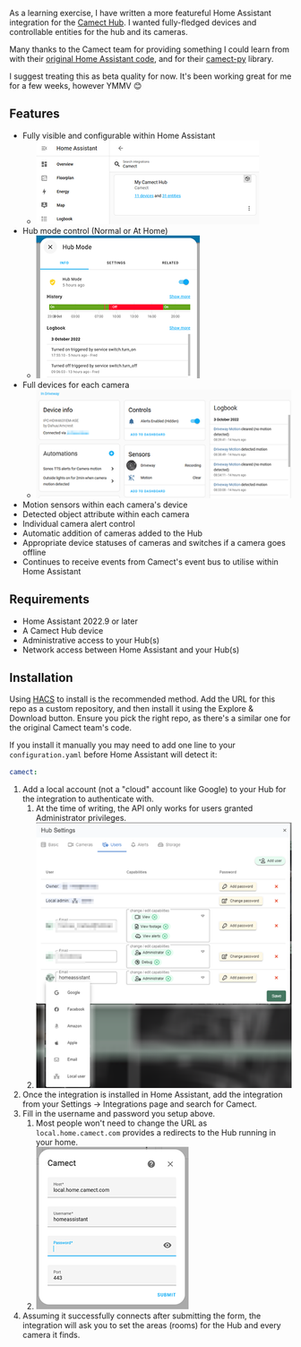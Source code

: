 As a learning exercise, I have written a more featureful Home Assistant integration for the [Camect Hub](https://camect.com/). I wanted fully-fledged devices and controllable entities for the hub and its cameras.

Many thanks to the Camect team for providing something I could learn from with their [original Home Assistant code](https://github.com/camect/home-assistant-integration), and for their [camect-py](https://github.com/camect/camect-py) library.

I suggest treating this as beta quality for now. It's been working great for me for a few weeks, however YMMV 😊

## Features ##
- Fully visible and configurable within Home Assistant
  - ![HA Integrations](https://github.com/Fr3d/camect-ha/blob/main/ha_integrations.png?raw=true)
- Hub mode control (Normal or At Home)
  - ![Hub mode](https://github.com/Fr3d/camect-ha/blob/main/ha_hub_mode.png?raw=true)
- Full devices for each camera
  - ![Camera device](https://github.com/Fr3d/camect-ha/blob/main/ha_camera_device.png?raw=true)
- Motion sensors within each camera's device
- Detected object attribute within each camera
- Individual camera alert control
- Automatic addition of cameras added to the Hub
- Appropriate device statuses of cameras and switches if a camera goes offline
- Continues to receive events from Camect's event bus to utilise within Home Assistant

## Requirements ##
- Home Assistant 2022.9 or later
- A Camect Hub device
- Administrative access to your Hub(s)
- Network access between Home Assistant and your Hub(s)

## Installation ##
Using [HACS](https://hacs.xyz/) to install is the recommended method. Add the URL for this repo as a custom repository, and then install it using the Explore & Download button. Ensure you pick the right repo, as there's a similar one for the original Camect team's code.

If you install it manually you may need to add one line to your `configuration.yaml` before Home Assistant will detect it:
```yaml
camect:
```

1. Add a local account (not a "cloud" account like Google) to your Hub for the integration to authenticate with.
   1. At the time of writing, the API only works for users granted Administrator privileges.
   2. ![Add local Camect Hub user](https://github.com/Fr3d/camect-ha/blob/main/add_ha_user.png?raw=true)
2. Once the integration is installed in Home Assistant, add the integration from your Settings -> Integrations page and search for Camect.
3. Fill in the username and password you setup above.
   1. Most people won't need to change the URL as `local.home.camect.com` provides a redirects to the Hub running in your home.
   2. ![Camect HA Config](https://github.com/Fr3d/camect-ha/blob/main/ha_configuration.png?raw=true)
4. Assuming it successfully connects after submitting the form, the integration will ask you to set the areas (rooms) for the Hub and every camera it finds.

